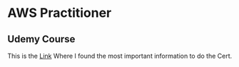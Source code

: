 # AWS Practitioner

## Udemy Course
This is the [Link](https://www.udemy.com/course/aws-certified-cloud-practitioner-new) Where I found the most important information to do the Cert.
